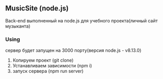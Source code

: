 ## MusicSite (node.js)

Back-end выполненный на node.js для учебного проекта(личный сайт музыканта)

### Using

сервер будет запущен на 3000 порту(версия node.js - v8.13.0)

1.  Копируем проект (git clone)
2.  Устанавливаем зависимости (npm i)
3.  запуск сервера (npm run server)
